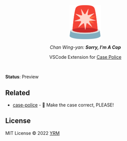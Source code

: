 <br>
<br>
<p align='center'>
<img src="./resources/logo.png" width='100'/>
</p>
<p align='center' style="font-style:italic">
Chan Wing-yan: <b>Sorry, I'm A Cop</b>
</p>

<p align='center'>
VSCode Extension for <a href='https://github.com/antfu/case-police'>Case Police</a>
</p>

<br>
<p align='center'>

</p>

**Status**: Preview

## Related

- [case-police](https://github.com/antfu/case-police) - 🚨 Make the case correct, PLEASE!

## License

MIT License © 2022 [YRM](https://github.com/yrming)
